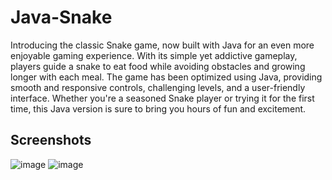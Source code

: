 # Java-Snake
Introducing the classic Snake game, now built with Java for an even more enjoyable gaming experience. With its simple yet addictive gameplay, players guide a snake to eat food while avoiding obstacles and growing longer with each meal. The game has been optimized using Java, providing smooth and responsive controls, challenging levels, and a user-friendly interface. Whether you're a seasoned Snake player or trying it for the first time, this Java version is sure to bring you hours of fun and excitement.

## Screenshots

<img alt="image" src="https://i.imgur.com/rA9oDBy.png">

<img  alt="image" src="https://i.imgur.com/6OSyRUN.png">
